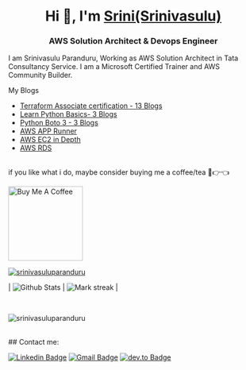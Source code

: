 <h1 align="center">Hi 👋, I'm <a href="https://100rabhcsmc.github.io/Me.io/" target="blank">
Srini(Srinivasulu)</a></h1>
<h3 align="center">AWS Solution Architect & Devops Engineer</h3>

I am Srinivasulu Paranduru, Working as AWS Solution Architect in Tata Consultancy Service. I am a Microsoft Certified Trainer and AWS Community Builder. 

My Blogs
 - [Terraform Associate certification - 13 Blogs](https://dev.to/aws-builders/part1-terraform-associate-certification-preparation-f1b)
- [Learn Python Basics- 3 Blogs](https://dev.to/aws-builders/python-101-2188)
- [Python Boto 3 - 3 Blogs](https://dev.to/aws-builders/aws-boto3-sdk-10n3)
- [AWS APP Runner](https://dev.to/aws-builders/app-runner-2nb7)
- [AWS EC2 in Depth](https://www.linkedin.com/feed/update/urn:li:activity:6934135867192078336/)
- [AWS RDS](https://www.linkedin.com/feed/update/urn:li:activity:6926838508607168512/)
<br/>
if you like what i do, maybe consider buying me a coffee/tea 🥺👉👈

<a href="https://www.buymeacoffee.com/srinivasuluparanduru" target="_blank"><img src="https://cdn.buymeacoffee.com/buttons/v2/default-red.png" alt="Buy Me A Coffee" width="150" ></a>


  
<p align="left"> <a href="https://github.com/srinivasuluparanduru/github-profile-trophy"><img src="https://github-profile-trophy.vercel.app/?username=srinivasuluparanduru" alt="srinivasuluparanduru" /></a> </p>

| ![Github Stats](https://github-readme-stats.vercel.app/api?username=srinivasuluparanduru&count_private=true&show_icons=true&include_all_commits=true&theme=tokyonight&rank_icon=github) | <img  title="🔥 Get streak stats for your profile at git.io/streak-stats" alt="Mark streak" src="https://github-readme-streak-stats.herokuapp.com/?user=srinivasuluparanduru&theme=tokyonight&hide_border=false" /> |

<br/>
<p align="left"> <img src="https://komarev.com/ghpvc/?username=srinivasuluparanduru&label=Profile%20views&color=0e75b6&style=flat" alt="srinivasuluparanduru" /> </p>

<br/>
## Contact me:
<div>

[![Linkedin Badge](https://img.shields.io/badge/-srinivasuluparanduru-blue?style=flat-square&logo=Linkedin&logoColor=white&link=https://www.linkedin.com/in/srinivasuluparanduru/)](https://www.linkedin.com/in/srinivasuluparanduru/)
[![Gmail Badge](https://img.shields.io/badge/-srinivasulup.538034@gmail.com-c14438?style=flat-square&logo=Gmail&logoColor=white&link=mailto:srinivasulup.538034@gmail.com)](mailto:srinivasulup.538034@gmail.com)
[![dev.to Badge](https://img.shields.io/badge/-srinivasuluparanduru-black?style=flat-square&logo=dev.to&logoColor=white&link=https://dev.to/srinivasuluparanduru/)](https://dev.to/srinivasuluparanduru/)

</div>



<!--
<p><a href="https://www.buymeacoffee.com/srinivasuluparanduru"><img src="https://res.cloudinary.com/practicaldev/image/fetch/s--7PRWGNcz--/c_limit%2Cf_auto%2Cfl_progressive%2Cq_auto%2Cw_800/https://img.buymeacoffee.com/button-api/%3Ftext%3DBuy%2520me%2520a%2520coffee%26emoji%3D%26slug%3Dpwd9000%26button_colour%3DFFDD00%26font_colour%3D000000%26font_family%3DCookie%26outline_colour%3D000000%26coffee_colour%3Dffffff" loading="lazy" width="235" height="50"></a></p>
-->
